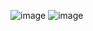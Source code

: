 ![image](https://github.com/amansingh7880/Portfolios/assets/110097263/2a14a269-5225-4dc4-9076-9e360f7eaa90)
![image](https://github.com/amansingh7880/Portfolios/assets/110097263/c0c1750b-b2eb-425d-a5bb-998f977b298b)
